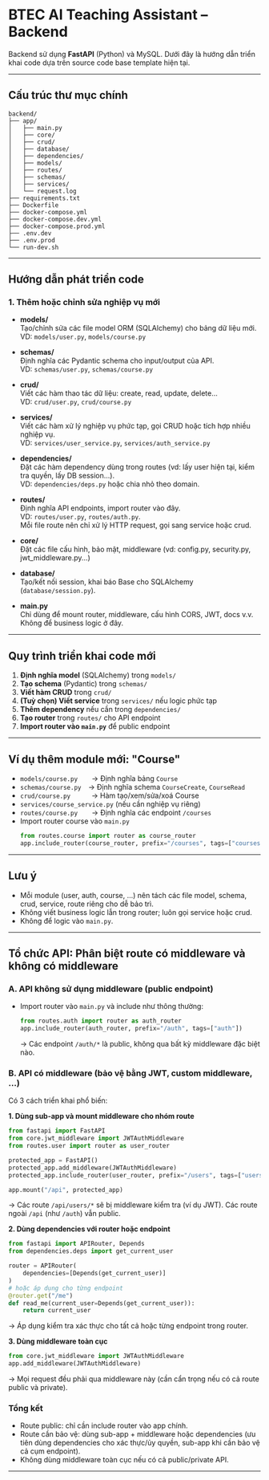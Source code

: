 # BTEC AI Teaching Assistant – Backend

Backend sử dụng **FastAPI** (Python) và MySQL. 
Dưới đây là hướng dẫn triển khai code dựa trên source code base template hiện tại.

---

## Cấu trúc thư mục chính

```
backend/
├── app/
│   ├── main.py
│   ├── core/
│   ├── crud/
│   ├── database/
│   ├── dependencies/
│   ├── models/
│   ├── routes/
│   ├── schemas/
│   ├── services/
│   └── request.log
├── requirements.txt
├── Dockerfile
├── docker-compose.yml
├── docker-compose.dev.yml
├── docker-compose.prod.yml
├── .env.dev
├── .env.prod
└── run-dev.sh
```

---

## Hướng dẫn phát triển code

### 1. Thêm hoặc chỉnh sửa nghiệp vụ mới

- **models/**  
  Tạo/chỉnh sửa các file model ORM (SQLAlchemy) cho bảng dữ liệu mới.  
  VD: `models/user.py`, `models/course.py`

- **schemas/**  
  Định nghĩa các Pydantic schema cho input/output của API.  
  VD: `schemas/user.py`, `schemas/course.py`

- **crud/**  
  Viết các hàm thao tác dữ liệu: create, read, update, delete...  
  VD: `crud/user.py`, `crud/course.py`

- **services/**  
  Viết các hàm xử lý nghiệp vụ phức tạp, gọi CRUD hoặc tích hợp nhiều nghiệp vụ.  
  VD: `services/user_service.py`, `services/auth_service.py`

- **dependencies/**  
  Đặt các hàm dependency dùng trong routes (vd: lấy user hiện tại, kiểm tra quyền, lấy DB session...).  
  VD: `dependencies/deps.py` hoặc chia nhỏ theo domain.

- **routes/**  
  Định nghĩa API endpoints, import router vào đây.  
  VD: `routes/user.py`, `routes/auth.py`.  
  Mỗi file route nên chỉ xử lý HTTP request, gọi sang service hoặc crud.

- **core/**  
  Đặt các file cấu hình, bảo mật, middleware (vd: config.py, security.py, jwt_middleware.py...)

- **database/**  
  Tạo/kết nối session, khai báo Base cho SQLAlchemy (`database/session.py`).

- **main.py**  
  Chỉ dùng để mount router, middleware, cấu hình CORS, JWT, docs v.v. Không để business logic ở đây.

---

## Quy trình triển khai code mới

1. **Định nghĩa model** (SQLAlchemy) trong `models/`
2. **Tạo schema** (Pydantic) trong `schemas/`
3. **Viết hàm CRUD** trong `crud/`
4. **(Tuỳ chọn) Viết service** trong `services/` nếu logic phức tạp
5. **Thêm dependency** nếu cần trong `dependencies/`
6. **Tạo router** trong `routes/` cho API endpoint
7. **Import router vào `main.py`** để public endpoint

---

## Ví dụ thêm module mới: "Course"

- `models/course.py`  → Định nghĩa bảng `Course`
- `schemas/course.py` → Định nghĩa schema `CourseCreate`, `CourseRead`
- `crud/course.py`   → Hàm tạo/xem/sửa/xoá Course
- `services/course_service.py` (nếu cần nghiệp vụ riêng)
- `routes/course.py`  → Định nghĩa các endpoint `/courses`
- Import router course vào `main.py`  
  ```python
  from routes.course import router as course_router
  app.include_router(course_router, prefix="/courses", tags=["courses"])
  ```

---

## Lưu ý

- Mỗi module (user, auth, course, ...) nên tách các file model, schema, crud, service, route riêng cho dễ bảo trì.
- Không viết business logic lẫn trong router; luôn gọi service hoặc crud.
- Không để logic vào `main.py`.

---

## Tổ chức API: Phân biệt route có middleware và không có middleware

### A. API không sử dụng middleware (public endpoint)
- Import router vào `main.py` và include như thông thường:
  ```python
  from routes.auth import router as auth_router
  app.include_router(auth_router, prefix="/auth", tags=["auth"])
  ```
  → Các endpoint `/auth/*` là public, không qua bất kỳ middleware đặc biệt nào.

### B. API có middleware (bảo vệ bằng JWT, custom middleware, ...)
Có 3 cách triển khai phổ biến:

**1. Dùng sub-app và mount middleware cho nhóm route**
```python
from fastapi import FastAPI
from core.jwt_middleware import JWTAuthMiddleware
from routes.user import router as user_router

protected_app = FastAPI()
protected_app.add_middleware(JWTAuthMiddleware)
protected_app.include_router(user_router, prefix="/users", tags=["users"])

app.mount("/api", protected_app)
```
→ Các route `/api/users/*` sẽ bị middleware kiểm tra (ví dụ JWT). Các route ngoài `/api` (như `/auth`) vẫn public.

**2. Dùng dependencies với router hoặc endpoint**
```python
from fastapi import APIRouter, Depends
from dependencies.deps import get_current_user

router = APIRouter(
    dependencies=[Depends(get_current_user)]
)
# hoặc áp dụng cho từng endpoint
@router.get("/me")
def read_me(current_user=Depends(get_current_user)):
    return current_user
```
→ Áp dụng kiểm tra xác thực cho tất cả hoặc từng endpoint trong router.

**3. Dùng middleware toàn cục**
```python
from core.jwt_middleware import JWTAuthMiddleware
app.add_middleware(JWTAuthMiddleware)
```
→ Mọi request đều phải qua middleware này (cần cẩn trọng nếu có cả route public và private).

### Tổng kết
- Route public: chỉ cần include router vào app chính.
- Route cần bảo vệ: dùng sub-app + middleware hoặc dependencies (ưu tiên dùng dependencies cho xác thực/ủy quyền, sub-app khi cần bảo vệ cả cụm endpoint).
- Không dùng middleware toàn cục nếu có cả public/private API.

---